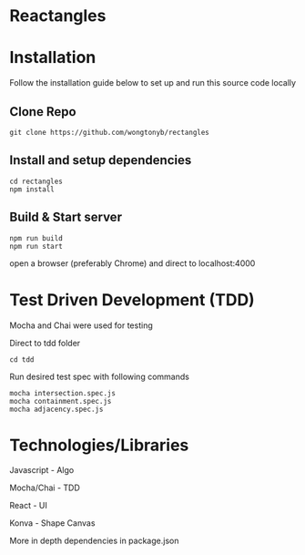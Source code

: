 # Reactangles

# Installation

Follow the installation guide below to set up and run this source code locally

## Clone Repo

```
git clone https://github.com/wongtonyb/rectangles
```

## Install and setup dependencies

```
cd rectangles
npm install
```

## Build & Start server

```
npm run build
npm run start
```

open a browser (preferably Chrome) and direct to localhost:4000

# Test Driven Development (TDD)

Mocha and Chai were used for testing

Direct to tdd folder

```
cd tdd
```

Run desired test spec with following commands

```
mocha intersection.spec.js
mocha containment.spec.js
mocha adjacency.spec.js
```

# Technologies/Libraries

Javascript - Algo

Mocha/Chai - TDD

React - UI

Konva - Shape Canvas

More in depth dependencies in package.json
